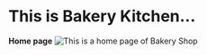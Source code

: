 # This is Bakery Kitchen...
**Home page**
![This is a home page of Bakery Shop ](./../home-page.png)
